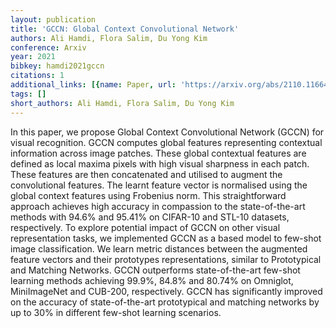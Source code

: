 ```yaml
---
layout: publication
title: 'GCCN: Global Context Convolutional Network'
authors: Ali Hamdi, Flora Salim, Du Yong Kim
conference: Arxiv
year: 2021
bibkey: hamdi2021gccn
citations: 1
additional_links: [{name: Paper, url: 'https://arxiv.org/abs/2110.11664'}]
tags: []
short_authors: Ali Hamdi, Flora Salim, Du Yong Kim
---
```

In this paper, we propose Global Context Convolutional Network (GCCN) for
visual recognition. GCCN computes global features representing contextual
information across image patches. These global contextual features are defined
as local maxima pixels with high visual sharpness in each patch. These features
are then concatenated and utilised to augment the convolutional features. The
learnt feature vector is normalised using the global context features using
Frobenius norm. This straightforward approach achieves high accuracy in
compassion to the state-of-the-art methods with 94.6% and 95.41% on CIFAR-10
and STL-10 datasets, respectively. To explore potential impact of GCCN on other
visual representation tasks, we implemented GCCN as a based model to few-shot
image classification. We learn metric distances between the augmented feature
vectors and their prototypes representations, similar to Prototypical and
Matching Networks. GCCN outperforms state-of-the-art few-shot learning methods
achieving 99.9%, 84.8% and 80.74% on Omniglot, MiniImageNet and CUB-200,
respectively. GCCN has significantly improved on the accuracy of
state-of-the-art prototypical and matching networks by up to 30% in different
few-shot learning scenarios.